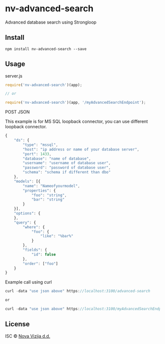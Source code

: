 # nv-advanced-search
Advanced database search using Strongloop

## Install

```
npm install nv-advanced-search --save
```

## Usage

server.js
```js
require('nv-advanced-search')(app);

// or

require('nv-advanced-search')(app, '/myAdvancedSearchEndpoint');
```

POST JSON

This example is for MS SQL loopback connector, you can use different loopback connector.

```js
{
    "ds": {
        "type": "mssql",
        "host": "ip address or name of your database server",
        "port": 1433,
        "database": "name of database",
        "username": "username of database user",
        "password": "password of database user",
        "schema": "schema if different than dbo"
    },
    "models": [{
        "name": "Nameofyourmodel",
        "properties": {
            "foo": "string",
            "bar": "string"
        }
    }],
    "options": {
    },
    "query": {
        "where": {
            "foo": {
                "like": "%bar%"
            }
        },
        "fields": {
            "id": false
        },
        "order": ["foo"]
    }
}
```

Example call using curl

```js
curl -data "use json above" https://localhost:3100/advanced-search

or

curl -data "use json above" https://localhost:3100/myAdvancedSearchEndpoint
```

## License

ISC © [Nova Vizija d.d.](http://www.nova.vizija.si)
